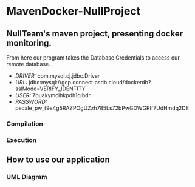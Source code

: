 # MavenDocker-NullProject
## NullTeam's maven project, presenting docker monitoring.

From here our program takes the Database Credentials to access our remote database.
* _DRIVER:_
com.mysql.cj.jdbc.Driver
* _URL:_
jdbc:mysql://gcp.connect.psdb.cloud/dockerdb?sslMode=VERIFY_IDENTITY
* _USER:_
7buakymcihkpdh1qlbdr
* _PASSWORD:_
pscale_pw_t9e4g5RAZPOgUZzh785Ls72bPwGDWGRIf7UdHmdq2DE

### Compilation
### Execution
## How to use our application
### UML Diagram
